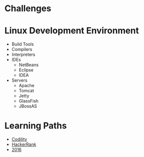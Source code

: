 ﻿Challenges
==========

# Linux Development Environment

- Build Tools
- Compilers
- Interpreters
- IDEs
  - NetBeans
  - Eclipse
  - IDEA
- Servers
  - Apache
  - Tomcat
  - Jetty
  - GlassFish
  - JBossAS

# Learning Paths

- [Codility](https://codility.com/)
- [HackerRank](https://www.hackerrank.com/work)
- [2016](LearningPath/2016.md)
